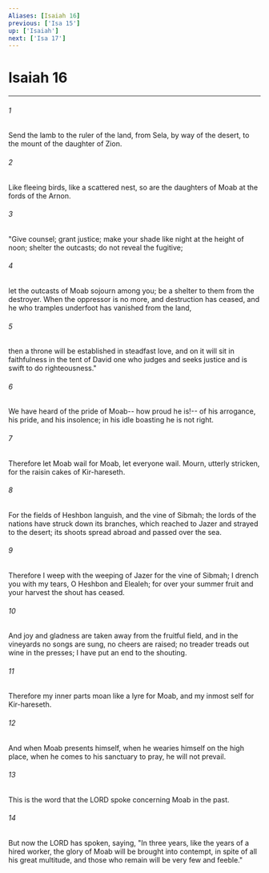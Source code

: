```yaml
---
Aliases: [Isaiah 16]
previous: ['Isa 15']
up: ['Isaiah']
next: ['Isa 17']
---
```

# Isaiah 16

***

 

###### 1 
Send the lamb to the ruler of the land, 
 from Sela, by way of the desert, 
 to the mount of the daughter of Zion. 
 
 

###### 2 
Like fleeing birds, 
 like a scattered nest, 
 so are the daughters of Moab 
 at the fords of the Arnon.
 
 

###### 3 
"Give counsel; 
 grant justice; 
 make your shade like night 
 at the height of noon; 
 shelter the outcasts; 
 do not reveal the fugitive; 
 
 

###### 4 
let the outcasts of Moab 
 sojourn among you; 
 be a shelter to them 
 from the destroyer. 
 When the oppressor is no more, 
 and destruction has ceased, 
 and he who tramples underfoot has vanished from the land, 
 
 

###### 5 
then a throne will be established in steadfast love, 
 and on it will sit in faithfulness 
 in the tent of David 
 one who judges and seeks justice 
 and is swift to do righteousness."
 
 

###### 6 
We have heard of the pride of Moab-- 
 how proud he is!-- 
 of his arrogance, his pride, and his insolence; 
 in his idle boasting he is not right. 
 
 

###### 7 
Therefore let Moab wail for Moab, 
 let everyone wail. 
 Mourn, utterly stricken, 
 for the raisin cakes of Kir-hareseth.
 
 

###### 8 
For the fields of Heshbon languish, 
 and the vine of Sibmah; 
 the lords of the nations 
 have struck down its branches, 
 which reached to Jazer 
 and strayed to the desert; 
 its shoots spread abroad 
 and passed over the sea. 
 
 

###### 9 
Therefore I weep with the weeping of Jazer 
 for the vine of Sibmah; 
 I drench you with my tears, 
 O Heshbon and Elealeh; 
 for over your summer fruit and your harvest 
 the shout has ceased. 
 
 

###### 10 
And joy and gladness are taken away from the fruitful field, 
 and in the vineyards no songs are sung, 
 no cheers are raised; 
 no treader treads out wine in the presses; 
 I have put an end to the shouting. 
 
 

###### 11 
Therefore my inner parts moan like a lyre for Moab, 
 and my inmost self for Kir-hareseth.
 
 

###### 12 
And when Moab presents himself, when he wearies himself on the high place, when he comes to his sanctuary to pray, he will not prevail.
 
 

###### 13 
This is the word that the LORD spoke concerning Moab in the past. 
 

###### 14 
But now the LORD has spoken, saying, "In three years, like the years of a hired worker, the glory of Moab will be brought into contempt, in spite of all his great multitude, and those who remain will be very few and feeble."
 

